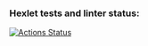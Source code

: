 ### Hexlet tests and linter status:
[![Actions Status](https://github.com/user-die/frontend-project-12/actions/workflows/hexlet-check.yml/badge.svg)](https://github.com/user-die/frontend-project-12/actions)